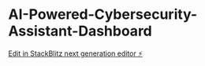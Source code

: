 # AI-Powered-Cybersecurity-Assistant-Dashboard

[Edit in StackBlitz next generation editor ⚡️](https://stackblitz.com/~/github.com/Karthikkkunal/AI-Powered-Cybersecurity-Assistant-Dashboard)